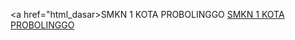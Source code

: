 <a href="html_dasar><span>SMKN 1 KOTA PROBOLINGGO</span>
              <a href="belajaralink.html"><span>SMKN 1 KOTA PROBOLINGGO</span></a>
